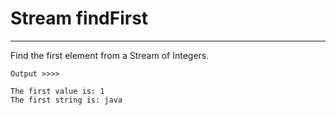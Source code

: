 
# Stream findFirst
---

Find the first element from a Stream of Integers.

```
Output >>>>

The first value is: 1
The first string is: java
```